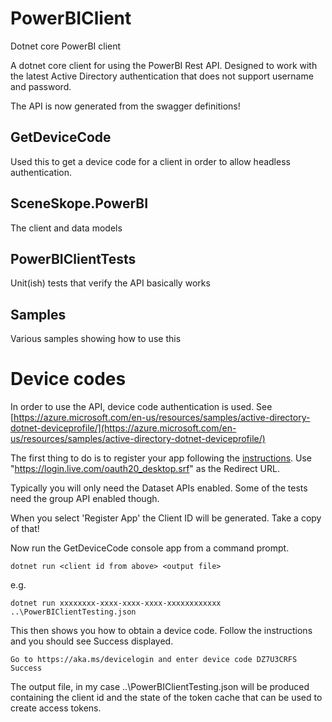 # PowerBIClient
Dotnet core PowerBI client

A dotnet core client for using the PowerBI Rest API.
Designed to work with the latest Active Directory authentication that
does not support username and password.

The API is now generated from the swagger definitions!


## GetDeviceCode
Used this to get a device code for a client in order to allow headless
authentication.

## SceneSkope.PowerBI
The client and data models

## PowerBIClientTests
Unit(ish) tests that verify the API basically works

## Samples
Various samples showing how to use this


# Device codes
In order to use the API, device code authentication is used. See 
[https://azure.microsoft.com/en-us/resources/samples/active-directory-dotnet-deviceprofile/](https://azure.microsoft.com/en-us/resources/samples/active-directory-dotnet-deviceprofile/)

The first thing to do is to register your app following the [instructions](https://dev.powerbi.com/apps?type=native).
Use "https://login.live.com/oauth20_desktop.srf" as the Redirect URL.

Typically you will only need the Dataset APIs enabled. Some of the tests need the group API enabled though.

When you select 'Register App' the Client ID will be generated. Take a copy of that!

Now run the GetDeviceCode console app from a command prompt.

    dotnet run <client id from above> <output file>

e.g.

    dotnet run xxxxxxxx-xxxx-xxxx-xxxx-xxxxxxxxxxxx ..\PowerBIClientTesting.json

This then shows you how to obtain a device code. Follow the instructions and you should see Success displayed.

    Go to https://aka.ms/devicelogin and enter device code DZ7U3CRFS
    Success

The output file, in my case ..\PowerBIClientTesting.json will be produced containing the client id and the 
state of the token cache that can be used to create access tokens.










